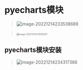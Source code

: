 # pyecharts模块

> ![image-20221214233538689](E:\Typora\Image\image-20221214233538689.png)

> ​	<img src="E:\Typora\Image\image-20221214234545207.png" alt="image-20221214234545207" style="zoom:50%;" />



## pyecharts模块安装

> ![image-20221214234317386](E:\Typora\Image\image-20221214234317386.png)